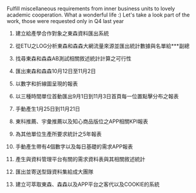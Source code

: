 Fulfill miscellaneous requirements from inner business units to lovely academic cooperation. What a wonderful life :)
Let's take a look part of the work, those were requested only in Q4 last year
1. 建立給產學合作對象之東森資料匯出系統

2. 從ETU之LOG分析東森和森森大網流量來源並匯出統計數據與名單給***副總

3. 找尋東森和森森AB測試相關敘述統計計算之可行性

4. 匯出東森和森森10月12日至11月2日

5. 以數字和折線圖呈現的報表

6. 以三種時間單位首動匯出9月1日到11月3日首頁每一位置點擊分布之報表

7. 手動產生1月25日到11月21日

8. 東科推薦、宇彙推薦以及知心商品版位之APP相關KPI報表

9. 為其他單位生產所要求統計之5年報表

10. 手動產生帶有4個數字以及每日基礎的需求APP報表

11. 產生與資料管理平台有關的需求資料表與其相關敘述統計

12. 匯出並寄送型錄資料集給成大團隊

13. 建立可萃取東森、森森以及APP平台之客代以及COOKIE的系統
